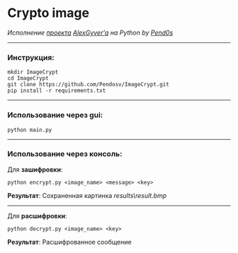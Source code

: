 # Crypto image

_Исполнение [проекта](https://github.com/AlexGyver/crypto) [AlexGyver'а](https://github.com/AlexGyver) на Python by [Pend0s](https://github.com/Pendosv)_

---

### Инструкция:
```
mkdir ImageCrypt
cd ImageCrypt
git clone https://github.com/Pendosv/ImageCrypt.git
pip install -r requirements.txt
```
----

### Использование через gui:
```
python main.py
```
---

### Использование через консоль:

Для **зашифровки**: 
```
python encrypt.py <image_name> <message> <key>
```
**Результат**: Сохраненная картинка _results\result.bmp_

---

Для **расшифровки**: 
```
python decrypt.py <image_name> <key>
```
**Результат**: Расшифрованное сообщение